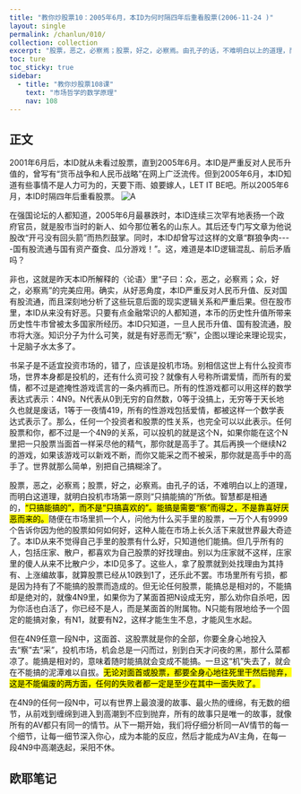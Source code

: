 ```yaml
---
title: "教你炒股票10：2005年6月，本ID为何时隔四年后重看股票(2006-11-24 )"
layout: single
permalink: /chanlun/010/
collection: collection
excerpt: "股票，恶之，必察焉；股票，好之，必察焉。由孔子的话，不难明白以上的道理，而明白这道理，就明白投机市场第一原则“只搞能搞的”所依。智慧都是相通的，“只搞能搞的”，而不是“只搞喜欢的”。"
toc: ture
toc_sticky: true
sidebar:
  - title: "教你炒股票108课"
    text: "市场哲学的数学原理"
    nav: 108
---
```

## 正文

2001年6月后，本ID就从未看过股票，直到2005年6月。本ID是严重反对人民币升值的，曾写有“货币战争和人民币战略”在网上广泛流传。但到2005年6月，本ID知道有些事情不是人力可为的，天要下雨、娘要嫁人，LET IT BE吧。所以2005年6月，本ID时隔四年后重看股票。
![A](https://image.olim.cc/20230723080823.png)

在强国论坛的人都知道，2005年6月最暴跌时，本ID连续三次罕有地表扬一个政府官员，就是股市当时的新人、如今那位著名的山东人。其后还专门写文章为他说股改“开弓没有回头箭”而热烈鼓掌。同时，本ID却曾写过这样的文章“群狼争肉----国有股流通与国有资产蚕食、瓜分游戏！”。这，难道是本ID逻辑混乱、前后矛盾吗？

非也，这就是昨天本ID所解释的〈论语〉里“子曰：众，恶之，必察焉；众，好之，必察焉”的完美应用。确实，从好恶角度，本ID严重反对人民币升值、反对国有股流通，而且深刻地分析了这些玩意后面的现实逻辑关系和严重后果。但在股市里，本ID从来没有好恶。只要有点金融常识的人都知道，本币的历史性升值所带来历史性牛市曾被太多国家所经历。本ID只知道，一旦人民币升值、国有股流通，股市将大涨。知识分子为什么可笑，就是有好恶而无“察”，企图以理论来理论现实，十足脑子水太多了。

书呆子是不适宜投资市场的，错了，应该是投机市场。别相信这世上有什么投资市场，世界本身都是投机的，还有什么资可投？就像有人号称所谓爱情，而所有的爱情，都不过是遮掩性游戏谎言的一条内裤而已。所有的性游戏都可以用这样的数学表达式表示：4N9。N代表从0到无穷的自然数，0等于没搞上，无穷等于天长地久也就是废话，1等于一夜情419，所有的性游戏包括爱情，都被这样一个数学表达式表示了。那么，任何一个投资者和股票的性关系，也完全可以以此表示。任何股票和你，都不过是一个4N9的关系，可以投机的就是这个N，如果你能在这个N里把一只股票当面首一样采尽他的精气，那你就是高手了。其后再换一个继续N2的游戏，如果该游戏可以新戏不断，而你又能采之而不被采，那你就是高手中的高手了。世界就那么简单，别把自己搞糊涂了。

股票，恶之，必察焉；股票，好之，必察焉。由孔子的话，不难明白以上的道理，而明白这道理，就明白投机市场第一原则“只搞能搞的”所依。智慧都是相通的，<mark>“只搞能搞的”，而不是“只搞喜欢的”。能搞是需要“察”而得之，不是靠喜好厌恶而来的。</mark>随便在市场里抓一个人，问他为什么买手里的股票，一万个人有9999个告诉你因为他的股票如何如何好，这种人能在市场上长久活下来就世界最大奇迹了。本ID从来不觉得自己手里的股票有什么好，只知道他们能搞。但几乎所有的人，包括庄家、散户，都喜欢为自己股票的好找理由。别以为庄家就不这样，庄家里的傻人从来不比散户少，本ID见多了。这些人，拿了股票就到处找理由为其持有、上涨编故事，就算股票已经从10跌到1了，还乐此不罢。市场里所有亏损，都是因为持有了不能搞的股票而造成的。但无论任何股票，能搞总是相对的，不能搞却是绝对的，就像4N9里，如果你为了某面首把N设成无穷，那么劝你自杀吧，因为你活也白活了，你已经不是人，而是某面首的附属物。N只能有限地给予一个固定的能搞对象，有N1，就要有N2，这样才能生生不息，才能风生水起。

但在4N9任意一段N中，这面首、这股票就是你的全部，你要全身心地投入去“察”去“采”，投机市场，机会总是一闪而过，别到白天才问夜的黑，那什么菜都凉了。能搞是相对的，意味着随时能搞就会变成不能搞。一旦这“机”失去了，就会在不能搞的泥潭难以自拔。<mark>无论对面首或股票，都要全身心地往死里干然后抛弃，这是不能偏废的两方面，任何的失败者都一定是至少在其中一面失败了。</mark>

在4N9的任何一段N中，可以有世界上最浪漫的故事、最火热的缠绵，有无数的细节，从前戏到缠绵到进入到高潮到不应到抛弃，所有的故事只是唯一的故事，就像所有的AV都只有同一的情节。从下一期开始，我们将仔细分析同一AV情节的每一个细节，让每一细节深入你心，成为本能的反应，然后才能成为AV主角，在每一段4N9中高潮迭起，采阳不休。

## 欧耶笔记